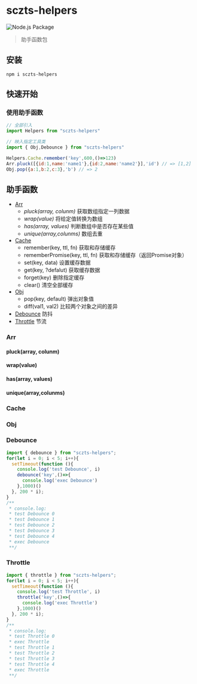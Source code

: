 # sczts-helpers
![Node.js Package](https://github.com/eiixy/sczts-helpers/workflows/Node.js%20Package/badge.svg)
> 助手函数包

## 安装
```
npm i sczts-helpers
```

## 快速开始

### 使用助手函数
```js
// 全部引入
import Helpers from "sczts-helpers"

// 映入指定工具类
import { Obj,Debounce } from "sczts-helpers"

Helpers.Cache.remember('key',600,()=>123)
Arr.pluck([{id:1,name:'name1'},{id:2,name:'name2'}],'id') // => [1,2]
Obj.pop({a:1,b:2,c:3},'b') // => 2
```

## 助手函数
* [Arr](#Arr)
    * *pluck(array, colunm)* 获取数组指定一列数据
    * *wrap(value)* 将给定值转换为数组
    * *has(array, values)* 判断数组中是否存在某些值
    * *unique(array,colunms)* 数组去重
* [Cache](#Cache)
    * remember(key, ttl, fn) 获取和存储缓存
    * rememberPromise(key, ttl, fn) 获取和存储缓存（返回Promise对象）
    * set(key, data) 设置缓存数据
    * get(key, ?defalut) 获取缓存数据
    * forget(key) 删除指定缓存
    * clear() 清空全部缓存
* [Obj](#Obj)
    * pop(key, default) 弹出对象值
    * diff(val1, val2)  比较两个对象之间的差异
* [Debounce](#Debounce) 防抖
* [Throttle](#Throttle) 节流


### Arr
#### pluck(array, colunm) 
#### wrap(value)
#### has(array, values)
#### unique(array,colunms)

### Cache

### Obj


### Debounce
```js
import { debounce } from "sczts-helpers";
for(let i = 0; i < 5; i++){
  setTimeout(function (){
    console.log('test Debounce', i)
    debounce('key',()=>{
      console.log('exec Debounce')
    },1000)()
  }, 200 * i);
}
/**
 * console.log:
 * test Debounce 0
 * test Debounce 1
 * test Debounce 2
 * test Debounce 3
 * test Debounce 4
 * exec Debounce
 **/
```

### Throttle
```js
import { throttle } from "sczts-helpers";
for(let i = 0; i < 5; i++){
  setTimeout(function (){
    console.log('test Throttle', i)
    throttle('key',()=>{
      console.log('exec Throttle')
    },1000)()
  }, 200 * i);
}
/**
 * console.log:
 * test Throttle 0
 * exec Throttle
 * test Throttle 1
 * test Throttle 2
 * test Throttle 3
 * test Throttle 4
 * exec Throttle
 **/
```